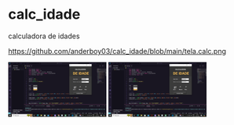 # calc_idade
calculadora de idades

https://github.com/anderboy03/calc_idade/blob/main/tela.calc.png

<p float="left">

 <img src="https://github.com/anderboy03/calc_idade/blob/main/tela.calc.png" width="200" />

 <img src="https://github.com/anderboy03/calc_idade/blob/main/tela.calc.png" width="200" /> 

</p>
